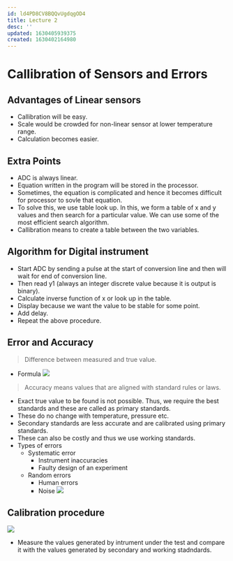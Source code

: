```yaml
---
id: ld4PD8CV8BQQvUgdqgOD4
title: Lecture 2
desc: ''
updated: 1630405939375
created: 1630402164980
---
```


# Callibration of Sensors and Errors

## Advantages of Linear sensors
* Callibration will be easy.
* Scale would be crowded for non-linear sensor at lower temperature range.
* Calculation becomes easier.

## Extra Points
* ADC is always linear.
* Equation written in the program will be stored in the processor.
* Sometimes, the equation is complicated and hence it becomes difficult for processor to sovle that equation.
* To solve this, we use table look up. In this, we form a table of x and y values and then search for a particular value. We can use some of the most efficient search algorithm.
* Callibration means to create a table between the two variables.

## Algorithm for Digital instrument
* Start ADC by sending a pulse at the start of conversion line and then will wait for end of conversion line.
* Then read y1 (always an integer discrete value because it is output is binary).
* Calculate inverse function of x or look up in the table.
* Display because we want the value to be stable for some point.
* Add delay.
* Repeat the above procedure.

## Error and Accuracy

> Difference between measured and true value.

* Formula
![](/assets/images/2021-08-31-15-32-11.png)

> Accuracy means values that are aligned with standard rules or laws.

* Exact true value to be found is not possible. Thus, we require the best standards and these are called as primary standards.
* These do no change with temperature, pressure etc.
* Secondary standards are less accurate and are calibrated using primary standards.
* These can also be costly and thus we use working standards.
* Types of errors
    * Systematic error
        * Instrument inaccuracies
        * Faulty design of an experiment
    * Random errors
        * Human errors
        * Noise
![](/assets/images/2021-08-31-16-01-54.png)

## Calibration procedure
![](/assets/images/2021-08-31-15-37-26.png)
* Measure the values generated by intrument under the test and compare it with the values generated by secondary and working stadndards.
